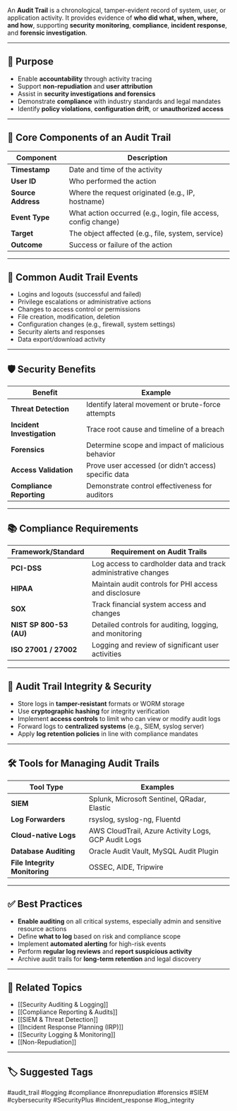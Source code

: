 An **Audit Trail** is a chronological, tamper-evident record of system, user, or application activity. It provides evidence of **who did what, when, where, and how**, supporting **security monitoring**, **compliance**, **incident response**, and **forensic investigation**.

---

## 🎯 Purpose

- Enable **accountability** through activity tracing
- Support **non-repudiation** and **user attribution**
- Assist in **security investigations and forensics**
- Demonstrate **compliance** with industry standards and legal mandates
- Identify **policy violations**, **configuration drift**, or **unauthorized access**

---

## 🧱 Core Components of an Audit Trail

| Component          | Description                                                  |
|--------------------|--------------------------------------------------------------|
| **Timestamp**       | Date and time of the activity                                |
| **User ID**         | Who performed the action                                     |
| **Source Address**  | Where the request originated (e.g., IP, hostname)            |
| **Event Type**      | What action occurred (e.g., login, file access, config change)|
| **Target**          | The object affected (e.g., file, system, service)            |
| **Outcome**         | Success or failure of the action                             |

---

## 🧠 Common Audit Trail Events

- Logins and logouts (successful and failed)
- Privilege escalations or administrative actions
- Changes to access control or permissions
- File creation, modification, deletion
- Configuration changes (e.g., firewall, system settings)
- Security alerts and responses
- Data export/download activity

---

## 🛡️ Security Benefits

| Benefit                   | Example                                                           |
|---------------------------|-------------------------------------------------------------------|
| **Threat Detection**       | Identify lateral movement or brute-force attempts                |
| **Incident Investigation** | Trace root cause and timeline of a breach                        |
| **Forensics**              | Determine scope and impact of malicious behavior                 |
| **Access Validation**      | Prove user accessed (or didn’t access) specific data             |
| **Compliance Reporting**   | Demonstrate control effectiveness for auditors                   |

---

## 📚 Compliance Requirements

| Framework/Standard     | Requirement on Audit Trails                                  |
|-------------------------|--------------------------------------------------------------|
| **PCI-DSS**              | Log access to cardholder data and track administrative changes |
| **HIPAA**                | Maintain audit controls for PHI access and disclosure       |
| **SOX**                  | Track financial system access and changes                   |
| **NIST SP 800-53 (AU)**  | Detailed controls for auditing, logging, and monitoring     |
| **ISO 27001 / 27002**    | Logging and review of significant user activities           |

---

## 🔐 Audit Trail Integrity & Security

- Store logs in **tamper-resistant** formats or WORM storage
- Use **cryptographic hashing** for integrity verification
- Implement **access controls** to limit who can view or modify audit logs
- Forward logs to **centralized systems** (e.g., SIEM, syslog server)
- Apply **log retention policies** in line with compliance mandates

---

## 🛠 Tools for Managing Audit Trails

| Tool Type            | Examples                                                  |
|----------------------|-----------------------------------------------------------|
| **SIEM**              | Splunk, Microsoft Sentinel, QRadar, Elastic              |
| **Log Forwarders**    | rsyslog, syslog-ng, Fluentd                              |
| **Cloud-native Logs** | AWS CloudTrail, Azure Activity Logs, GCP Audit Logs       |
| **Database Auditing** | Oracle Audit Vault, MySQL Audit Plugin                   |
| **File Integrity Monitoring** | OSSEC, AIDE, Tripwire                        |

---

## ✅ Best Practices

- **Enable auditing** on all critical systems, especially admin and sensitive resource actions
- Define **what to log** based on risk and compliance scope
- Implement **automated alerting** for high-risk events
- Perform **regular log reviews** and **report suspicious activity**
- Archive audit trails for **long-term retention** and legal discovery

---

## 🧩 Related Topics

- [[Security Auditing & Logging]]
- [[Compliance Reporting & Audits]]
- [[SIEM & Threat Detection]]
- [[Incident Response Planning (IRP)]]
- [[Security Logging & Monitoring]]
- [[Non-Repudiation]]

---

## 🏷 Suggested Tags

#audit_trail #logging #compliance #nonrepudiation #forensics #SIEM #cybersecurity #SecurityPlus #incident_response #log_integrity
